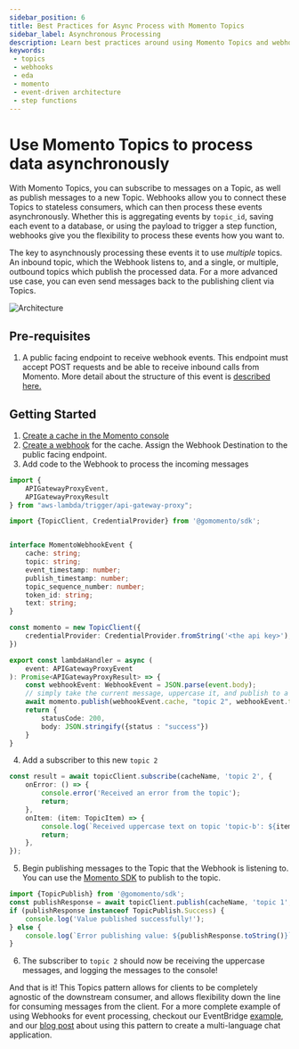 ```yaml
---
sidebar_position: 6
title: Best Practices for Async Process with Momento Topics
sidebar_label: Asynchronous Processing
description: Learn best practices around using Momento Topics and webhooks to process data asynchronously in your event-driven architectures
keywords:
 - topics
 - webhooks
 - eda
 - momento
 - event-driven architecture
 - step functions
---
```


# Use Momento Topics to process data asynchronously

With Momento Topics, you can subscribe to messages on a Topic, as well as publish messages to a new Topic. Webhooks allow you to connect these Topics to stateless consumers, which can then process these events asynchronously. Whether this is aggregating events by `topic_id`, saving each event to a database, or using the payload to trigger a step function, webhooks give you the flexibility to process these events how you want to. 

The key to asynchnously processing these events it to use _multiple_ topics. An inbound topic, which the Webhook listens to, and a single, or multiple, outbound topics which publish the processed data. For a more advanced use case, you can even send messages back to the publishing client via Topics.

![Architecture](@site/static/img/topics/patterns/asynchronous-processing.png)

## Pre-requisites
1. A public facing endpoint to receive webhook events. This endpoint must accept POST requests and be able to receive inbound calls from Momento. More detail about the structure of this event is [described here.](https://docs.momentohq.com/topics/webhooks/overview#example-event)

## Getting Started
1. [Create a cache in the Momento console](https://console.gomomento.com/caches/create)
2. [Create a webhook](/topics/webhooks/creating-a-webhook) for the cache. Assign the Webhook Destination to the public facing endpoint.
3. Add code to the Webhook to process the incoming messages
```typescript
import {
    APIGatewayProxyEvent,
    APIGatewayProxyResult 
} from "aws-lambda/trigger/api-gateway-proxy";

import {TopicClient, CredentialProvider} from '@gomomento/sdk';


interface MomentoWebhookEvent {
    cache: string;
    topic: string;
    event_timestamp: number;
    publish_timestamp: number;
    topic_sequence_number: number;
    token_id: string;
    text: string;
}

const momento = new TopicClient({
    credentialProvider: CredentialProvider.fromString('<the api key>'),
})

export const lambdaHandler = async (
    event: APIGatewayProxyEvent
): Promise<APIGatewayProxyResult> => {  
    const webhookEvent: WebhookEvent = JSON.parse(event.body);
    // simply take the current message, uppercase it, and publish to a new topic
    await momento.publish(webhookEvent.cache, "topic 2", webhookEvent.text.toUpperCase());
    return {
        statusCode: 200,
        body: JSON.stringify({status : "success"})
    }
}
```
4. Add a subscriber to this new `topic 2`
```typescript
const result = await topicClient.subscribe(cacheName, 'topic 2', {
    onError: () => {
        console.error('Received an error from the topic');
        return;
    },
    onItem: (item: TopicItem) => {
        console.log(`Received uppercase text on topic 'topic-b': ${item.value().toString()}`);
        return;
    },
});
```
5. Begin publishing messages to the Topic that the Webhook is listening to. You can use the [Momento SDK](/topics/develop/api-reference) to publish to the topic.
```typescript
import {TopicPublish} from '@gomomento/sdk';
const publishResponse = await topicClient.publish(cacheName, 'topic 1', 'a value');
if (publishResponse instanceof TopicPublish.Success) {
    console.log('Value published successfully!');
} else {
    console.log(`Error publishing value: ${publishResponse.toString()}`);
}
```
6. The subscriber to `topic 2` should now be receiving the uppercase messages, and logging the messages to the console!

And that is it! This Topics pattern allows for clients to be completely agnostic of the downstream consumer, and allows flexibility down the line for consuming messages from the client. For a more complete example of using Webhooks for event processing, checkout our EventBridge [example](/topics/integrations/lambda-handler), and our [blog post](https://www.gomomento.com/blog/how-to-use-webhooks-and-momento-topics-to-build-a-multi-language-chat-app) about using this pattern to create a multi-language chat application.